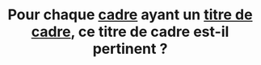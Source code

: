 ---
title: Pour chaque [cadre](#g-cadre) ayant un [titre de cadre](#g-titre-de-cadre), ce titre de cadre est-il pertinent ?
---